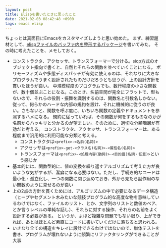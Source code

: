 ```yaml
---
layout: post
title: Elispを書いたときに思ったこと
date: 2021-02-03 08:42:48 +0900
tags: emacs elisp
---
```

ちょっとは真面目にEmacsをカスタマイズしようと思い始めた。
まず、練習題材として、[elispファイルのバッファ内を整形するパッケージ](https://github.com/hotoku/dot-emacs/blob/master/yh/yh-fef.el)を書いてみた。
その時に考えたことを、メモしておく。

- コンストラクタ、アクセッサ、トランスフォーマーで分ける。sicp方式のオブジェクト指向で書くと、自然とそれらの関数を並べていくことになる。
  ポリモーフィズムや多態ディスパッチが有効に使えるのは、それなりに大きなプログラムでうまく設計されたものだけだろうとも思うが、上の設計方針を貫いたほうが良い。
  中規模程度のプログラムでも、数行程度の小さな関数が、数十個並ぶことになる。このとき、名前空間が完全にフラットで、型もないので、それらの役割・振舞を識別するのは、関数名と引数名しかない。
  従って、何らかのハードな内部の規約を設け、それに機械的に従うのが良い。さもないと、関数を呼ぶ度に、いちいち関数の定義やドキュメントを参照するハメになる。
  規約に従っていれば、その関数が何をするものなのかが名前からハッキリと分かるのが望ましい。そのために、適切な分類階層が有効だと考える。
  コンストラクタ、アクセッサ、トランスフォーマーは、ある程度まで汎用的に利用可能な分類と考える。
  - コンストラクタは`<prefix>-<名前(名詞)>`
  - アクセッサは`<prefix>-get-<クラス名(名詞)>-<属性名(名詞)>`
  - トランスフォーマは`<prefix>-<処理内容(動詞)>-<目的語(名詞・任意)>`という感じか
- 基本的には、関数型的に、値の変換を繰り返すアルゴリズムて考えた方が良いような気がするが、潔癖になる必要はない。ただし、手続き的なコードは最小化・孤立化し、一つの関数に閉じ込めておき、外から見たら副作用のない関数のように見せるのが良い
- 上の2点の方針を貫くためには、アルゴリズムの中で必要になるデータ構造（ヒープやセグメント木みたいな競技プログラム的な高度な物を意味しているわけではなく、ファイルのリスト、とか、文字列のリストと数値のペア、とか言うレベルの単純な話し）、それらに対する操作、それらの名前をよく設計する必要がある。
  というか、よほど複雑な問題でもない限り、上ができれば、あとはほとんど素直にコードに書いていくだけに落ちると思われる。
- いきなり全ての構造をキレイに設計できるわけではないので、単体テストを書き、プログラムが壊れないように頻繁にリファクタリングができることが大事

